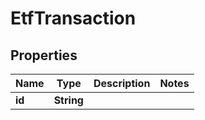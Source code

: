 

# EtfTransaction


## Properties

| Name | Type | Description | Notes |
|------------ | ------------- | ------------- | -------------|
|**id** | **String** |  |  |



